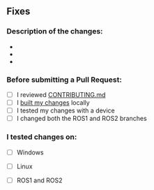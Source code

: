 <!-- 
     All pull requests should fix a Triage Approved issue. Put that issue # here:
     e.g. ## Fixes #300. 
-->
## Fixes #

### Description of the changes:
-
-
-

<!-- Please check off the appropriate boxes with [x] before submitting your pull request -->
### Before submitting a Pull Request:
- [ ] I reviewed [CONTRIBUTING.md](https://github.com/microsoft/Azure_Kinect_ROS_Driver/blob/master/CONTRIBUTING.md)
- [ ] I [built my changes](https://github.com/microsoft/Azure_Kinect_ROS_Driver/blob/master/docs/building.md) locally
- [ ] I tested my changes with a device
- [ ] I changed both the ROS1 and ROS2 branches

### I tested changes on: <!-- it's not required to have tested both, just indicate which one you tried -->
- [ ] Windows
- [ ] Linux
- [ ] ROS1 and ROS2


<!-- Specify how you tested your changes (i.e. manual/ad-hoc testing, automated testing, new automated tests added)-->

